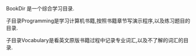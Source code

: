 BookDir 是一个综合学习目录.

子目录Programming是学习计算机书籍,按照书籍章节写演示程序,以及练习题目的目录.

子目录Vocabulary是看英文原版书籍过程中记录专业词汇,以及不了解的词汇的目录.
